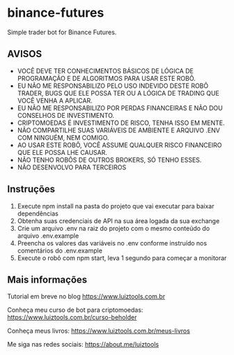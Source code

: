 # binance-futures
Simple trader bot for Binance Futures.

## AVISOS

- VOCÊ DEVE TER CONHECIMENTOS BÁSICOS DE LÓGICA DE PROGRAMAÇÃO E DE ALGORITMOS PARA USAR ESTE ROBÔ.
- EU NÃO ME RESPONSABILIZO PELO USO INDEVIDO DESTE ROBÔ TRADER, BUGS QUE ELE POSSA TER OU A LÓGICA DE TRADING QUE VOCÊ VENHA A APLICAR.
- EU NÃO ME RESPONSABILIZO POR PERDAS FINANCEIRAS E NÃO DOU CONSELHOS DE INVESTIMENTO.
- CRIPTOMOEDAS É INVESTIMENTO DE RISCO, TENHA ISSO EM MENTE.
- NÃO COMPARTILHE SUAS VARIÁVEIS DE AMBIENTE E ARQUIVO .ENV COM NINGUÉM, NEM COMIGO.
- AO USAR ESTE ROBÔ, VOCÊ ASSUME QUALQUER RISCO FINANCEIRO QUE ELE POSSA LHE CAUSAR.
- NÃO TENHO ROBÔS DE OUTROS BROKERS, SÓ TENHO ESSES.
- NÃO DESENVOLVO PARA TERCEIROS

## Instruções

1. Execute npm install na pasta do projeto que vai executar para baixar dependências
2. Obtenha suas credenciais de API na sua área logada da sua exchange
3. Crie um arquivo .env na raiz do projeto com o mesmo conteúdo do arquivo .env.example
4. Preencha os valores das variáveis no .env conforme instruído nos comentários do .env.example
5. Execute o robô com npm start, leva 1 segundo para começar a monitorar

## Mais informações

Tutorial em breve no blog https://www.luiztools.com.br

Conheça meu curso de bot para criptomoedas: https://www.luiztools.com.br/curso-beholder

Conheça meus livros: https://www.luiztools.com.br/meus-livros

Me siga nas redes sociais: https://about.me/luiztools
